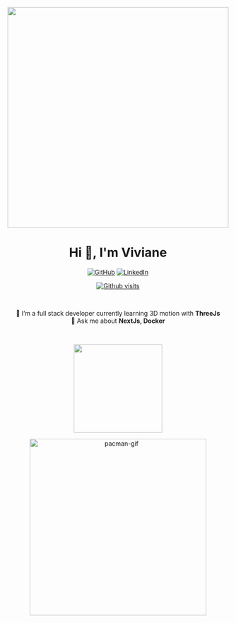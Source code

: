 <p align="center" width="100%">
    <img src="https://github.com/Anmol-Baranwal/Cool-GIFs-For-GitHub/assets/74038190/7d484dc9-68a9-4ee6-a767-aea59035c12d" width="500">
</p>

<h1 align="center">Hi 👋, I'm Viviane</h1>

<p align="center">
    <a href="https://github.com/v-maokham" target="_blank"><img alt="GitHub" src="https://img.shields.io/badge/-@v--maokham-181717?style=flat-square&logo=github&logoColor=white"></a>
    <a href="https://www.linkedin.com/in/vivianemaokhamphiou" target="_blank"><img alt="LinkedIn" src="https://img.shields.io/badge/-LinkedIn-0077B5?style=flat-square&logo=Linkedin&logoColor=white"></a>
</p>
<p align="center">
  <a href="https://github.com/antonkomarev/github-profile-views-counter" target="_blank"><img alt="Github visits" src="https://komarev.com/ghpvc/?username=v-maokham&style=plastic&color=blueviolet"></a>
</p>
<br>

<p align="center">
  🌱 I’m a full stack developer currently learning 3D motion with <strong>ThreeJs</strong>
<br>
  💬 Ask me about <strong>NextJs, Docker</strong>
</p>

<br>
<p align="center">
  <img height=200 src="https://github-readme-stats-ten-alpha-16.vercel.app/api/top-langs?username=v-maokham&layout=compact&langs_count=8&card_width=320" />
</p>
<p align="center" width="100%">
  <img alt="pacman-gif" src="https://user-images.githubusercontent.com/74038190/212284158-e840e285-664b-44d7-b79b-e264b5e54825.gif" width="400">
</p>
